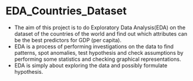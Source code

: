 # EDA_Countries_Dataset
- The aim of this project is to do Exploratory Data Analysis(EDA) on the dataset of the countries of the world and find out which attributes can be the best predictors for GDP (per capita). 
- EDA is a process of performing investigations on the data to find patterns, spot anomalies, test hypothesis and check assumptions by performing some statistics and checking graphical representations. 
- EDA is simply about exploring the data and possibly formulate hypothesis.
